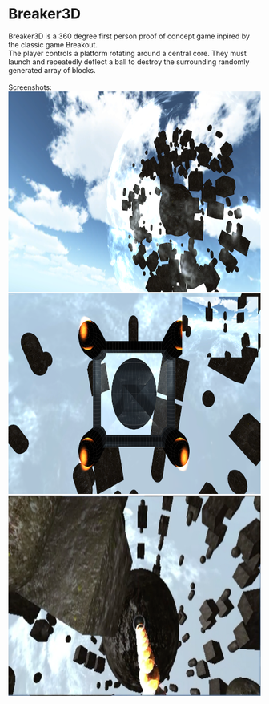 # Breaker3D
Breaker3D is a 360 degree first person proof of concept game inpired by the classic game Breakout.
<br>
The player controls a platform rotating around a central core.
They must launch and repeatedly deflect a ball to destroy the surrounding randomly generated array of blocks.
<br><br>
Screenshots:
<br>
<img src="https://github.com/james-colautti/Breaker3D/blob/master/examples/preview1.png" height="400" alt="World Generation">
<img src="https://github.com/james-colautti/Breaker3D/blob/master/examples/preview2.png" height="400" alt="In Game">
<img src="https://github.com/james-colautti/Breaker3D/blob/master/examples/preview3.png" height="400" alt="Ball Tracking">
